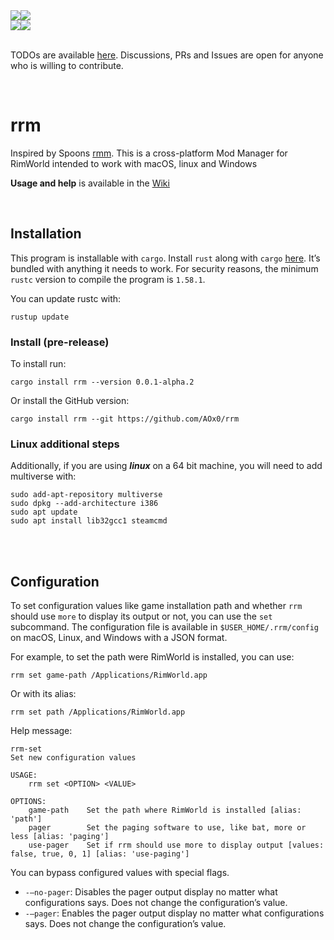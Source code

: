 <div> <img src="https://img.shields.io/badge/Git%20Version-0.0.1--alpha.3-red"></img><img src="https://img.shields.io/badge/Status-Almost%20Done-yellow"></div>
<div><a href="https://crates.io/crates/rrm"><img src="https://img.shields.io/badge/crates.io-0.0.1--alpha.2-green"></img></a><img src="https://img.shields.io/badge/Status-Unstable-red"></div>

<br/>

TODOs are available [here][1]. Discussions, PRs and Issues are open for anyone who is willing to contribute. 

<br/>

# rrm

Inspired by Spoons [rmm][2]. This is a cross-platform Mod Manager for RimWorld intended to work with macOS, linux and Windows

**Usage and help** is available in the [Wiki][4]

<br/>

## Installation
This program is installable with `cargo`. Install `rust` along with `cargo` [here][3]. It’s bundled with anything it needs to work. For security reasons, the minimum `rustc` version to compile the program is `1.58.1`.

You can update rustc with:

	rustup update

### Install (pre-release)
To install run:

	cargo install rrm --version 0.0.1-alpha.2
	
Or install the GitHub version:

	cargo install rrm --git https://github.com/AOx0/rrm

### Linux additional steps
Additionally, if you are using **_linux_** on a 64 bit machine, you will need to add multiverse with:

	sudo add-apt-repository multiverse
	sudo dpkg --add-architecture i386
	sudo apt update
	sudo apt install lib32gcc1 steamcmd 



<br/> <br/>
## Configuration
To set configuration values like game installation path and whether `rrm` should use `more` to display its output or not, you can use the `set` subcommand. The configuration file is available in `$USER_HOME/.rrm/config` on macOS, Linux, and Windows with a JSON format. 

For example, to set the path were RimWorld is installed, you can use:

	rrm set game-path /Applications/RimWorld.app

Or with its alias:

	rrm set path /Applications/RimWorld.app

Help message:

	rrm-set
	Set new configuration values
	
	USAGE:
	    rrm set <OPTION> <VALUE>
	
	OPTIONS:
	    game-path    Set the path where RimWorld is installed [alias: 'path']
	    pager        Set the paging software to use, like bat, more or less [alias: 'paging']
	    use-pager    Set if rrm should use more to display output [values: false, true, 0, 1] [alias: 'use-paging']

You can bypass configured values with special flags. 
- `-—no-pager`: Disables the pager output display no matter what configurations says. Does not change the configuration’s value.
-  `-—pager`: Enables the pager output display no matter what configurations says. Does not change the configuration’s value.

[1]:	https://github.com/AOx0/rrm/projects/1
[2]:	https://github.com/Spoons/rmm "rmm"
[3]:	https://www.rust-lang.org/tools/install
[4]:	https://github.com/AOx0/rrm/wiki

[image-1]:	./media/Demo1.svg
